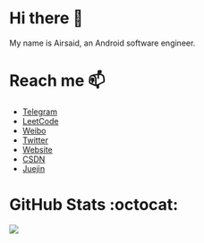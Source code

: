 # Hi there :wave:
My name is Airsaid, an Android software engineer.

# Reach me :mailbox:
- [Telegram](https://t.me/airsaid)
- [LeetCode](https://leetcode-cn.com/u/airsaid/)
- [Weibo](https://weibo.com/airsaid)
- [Twitter](https://twitter.com/airsaid1024)
- [Website](http://airsaid.com/)
- [CSDN](http://blog.csdn.net/airsaid)
- [Juejin](https://juejin.im/user/576915101532bc00603df0e2)

# GitHub Stats :octocat:
<img src="https://github-readme-stats.vercel.app/api?username=airsaid&show_icons=true" />
